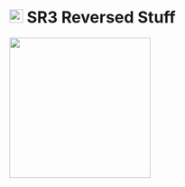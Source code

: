 # <img src="https://i.imgur.com/FVFGXkr.png" width="24" height="24"> SR3 Reversed Stuff

<img src="https://user-images.githubusercontent.com/30273537/235304777-ddc7717b-be6c-4860-b491-ff444e88032a.gif" width="250">

